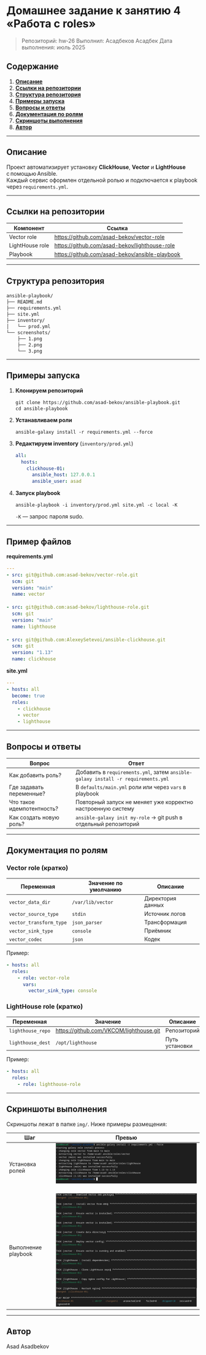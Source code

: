 # Домашнее задание к занятию 4 «Работа с roles»

>Репозиторий: hw‑26
>Выполнил: Асадбеков Асадбек
>Дата выполнения: июль 2025

## Содержание
1. **[Описание](#описание)**  
2. **[Ссылки на репозитории](#ссылки-на-репозитории)**  
3. **[Структура репозитория](#структура-репозитория)**  
4. **[Примеры запуска](#примеры-запуска)**  
5. **[Вопросы и ответы](#вопросы-и-ответы)**  
6. **[Документация по ролям](#документация-по-ролям)**  
7. **[Скриншоты выполнения](#скриншоты-выполнения)**  
8. **[Автор](#автор)**  

---

## Описание
Проект автоматизирует установку **ClickHouse**, **Vector** и **LightHouse** с помощью Ansible.  
Каждый сервис оформлен отдельной ролью и подключается к playbook через `requirements.yml`.

---

## Ссылки на репозитории
| Компонент | Ссылка |
|-----------|--------|
| Vector role | <https://github.com/asad-bekov/vector-role> |
| LightHouse role | <https://github.com/asad-bekov/lighthouse-role> |
| Playbook | <https://github.com/asad-bekov/ansible-playbook> |

---

## Структура репозитория
```
ansible-playbook/
├── README.md
├── requirements.yml
├── site.yml
├── inventory/
│   └── prod.yml
└── screenshots/
    ├── 1.png
    ├── 2.png
    └── 3.png
```

---

## Примеры запуска

1. **Клонируем репозиторий**
    ```
    git clone https://github.com/asad-bekov/ansible-playbook.git
    cd ansible-playbook
    ```

2. **Устанавливаем роли**
    ```
    ansible-galaxy install -r requirements.yml --force
    ```

3. **Редактируем inventory** (`inventory/prod.yml`)
    ```yaml
    all:
      hosts:
        clickhouse-01:
          ansible_host: 127.0.0.1
          ansible_user: asad
    ```

4. **Запуск playbook**
    ```
    ansible-playbook -i inventory/prod.yml site.yml -c local -K
    ```
    `-K` — запрос пароля sudo.

---

## Пример файлов

**requirements.yml**
```yaml
---
- src: git@github.com:asad-bekov/vector-role.git
  scm: git
  version: "main"
  name: vector

- src: git@github.com:asad-bekov/lighthouse-role.git
  scm: git
  version: "main"
  name: lighthouse

- src: git@github.com:AlexeySetevoi/ansible-clickhouse.git
  scm: git
  version: "1.13"
  name: clickhouse
```

**site.yml**
```yaml
---
- hosts: all
  become: true
  roles:
    - clickhouse
    - vector
    - lighthouse
```

---

## Вопросы и ответы
| Вопрос | Ответ |
|--------|-------|
| Как добавить роль? | Добавить в `requirements.yml`, затем `ansible-galaxy install -r requirements.yml` |
| Где задавать переменные? | В `defaults/main.yml` роли или через `vars` в playbook |
| Что такое идемпотентность? | Повторный запуск не меняет уже корректно настроенную систему |
| Как создать новую роль? | `ansible-galaxy init my-role` → git push в отдельный репозиторий |

---

## Документация по ролям

### Vector role (кратко)
| Переменная | Значение по умолчанию | Описание |
|------------|-----------------------|----------|
| `vector_data_dir` | `/var/lib/vector` | Директория данных |
| `vector_source_type` | `stdin` | Источник логов |
| `vector_transform_type` | `json_parser` | Трансформация |
| `vector_sink_type` | `console` | Приёмник |
| `vector_codec` | `json` | Кодек |

Пример:
```yaml
- hosts: all
  roles:
    - role: vector-role
      vars:
        vector_sink_type: console
```

### LightHouse role (кратко)
| Переменная | Значение | Описание |
|------------|----------|----------|
| `lighthouse_repo` | <https://github.com/VKCOM/lighthouse.git> | Репозиторий |
| `lighthouse_dest` | `/opt/lighthouse` | Путь установки |

Пример:
```yaml
- hosts: all
  roles:
    - role: lighthouse-role
```

---

## Скриншоты выполнения
Скриншоты лежат в папке `img/`. Ниже примеры размещения:

| Шаг | Превью |
|-----|--------|
| Установка ролей | ![](./img/1.png) |
| Выполнение playbook | ![](./img/2.png) |

---

## Автор
Asad Asadbekov